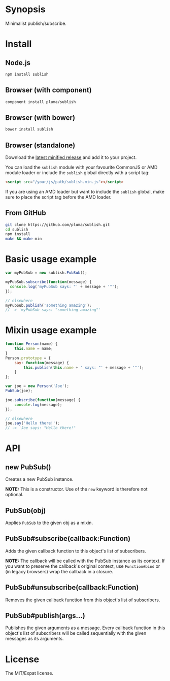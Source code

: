 # Synopsis

Minimalist publish/subscribe.

# Install

## Node.js

```sh
npm install sublish
```

## Browser (with component)

```sh
component install pluma/sublish
```

## Browser (with bower)

```sh
bower install sublish
```

## Browser (standalone)

Download the [latest minified release](https://github.com/pluma/sublish/lib/sublish.min.js) and add it to your project.

You can load the `sublish` module with your favourite CommonJS or AMD module loader or include the `sublish` global directly with a script tag:

```html
<script src="/your/js/path/sublish.min.js"></script>
```

If you are using an AMD loader but want to include the `sublish` global, make sure to place the script tag before the AMD loader.

## From GitHub

```sh
git clone https://github.com/pluma/sublish.git
cd sublish
npm install
make && make min
```

# Basic usage example

```javascript
var myPubSub = new sublish.PubSub();

myPubSub.subscribe(function(message) {
  console.log('myPubSub says: "' + message + '"');
});

// elsewhere
myPubSub.publish('something amazing');
// -> 'myPubSub says: "something amazing"'
```

# Mixin usage example

```javascript
function Person(name) {
    this.name = name;
}
Person.prototype = {
    say: function(message) {
        this.publish(this.name + ' says: "' + message + '"');
    }
};

var joe = new Person('Joe');
PubSub(joe);

joe.subscribe(function(message) {
    console.log(message);
});

// elsewhere
joe.say('Hello there!');
// -> 'Joe says: "Hello there!"
```

# API

## new PubSub()

Creates a new PubSub instance.

**NOTE:** This is a constructor. Use of the `new` keyword is therefore not optional.

## PubSub(obj)

Applies `PubSub` to the given obj as a mixin.

## PubSub#subscribe(callback:Function)

Adds the given callback function to this object's list of subscribers.

**NOTE:** The callback will be called with the PubSub instance as its context. If you want to preserve the callback's original context, use `Function#bind` or (in legacy browsers) wrap the callback in a closure.

## PubSub#unsubscribe(callback:Function)

Removes the given callback function from this object's list of subscribers.

## PubSub#publish(args…)

Publishes the given arguments as a message. Every callback function in this object's list of subscribers will be called sequentially with the given messages as its arguments.

# License

The MIT/Expat license.
